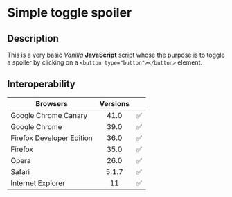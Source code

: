 # Simple toggle spoiler

## Description

This is a very basic *Vanilla* **JavaScript** script whose the purpose is to toggle a spoiler by clicking on a `<button type="button"></button>` element.

## Interoperability

| Browsers                        | Versions |                    | 
|-------------------------------- |:--------:|--------------------|
| Google Chrome Canary            | 41.0     | :white_check_mark: |
| Google Chrome                   | 39.0     | :white_check_mark: |
| Firefox Developer Edition       | 36.0     | :white_check_mark: |
| Firefox                         | 35.0     | :white_check_mark: |
| Opera                           | 26.0     | :white_check_mark: |
| Safari                          | 5.1.7    | :white_check_mark: |
| Internet Explorer               | 11       | :white_check_mark: |